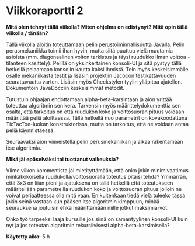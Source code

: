# Viikkoraportti 2

**Mitä olen tehnyt tällä viikolla? Miten ohjelma on edistynyt? Mitä opin tällä viikolla / tänään?**

Tällä viikolla aloitin toteuttamaan pelin perustoiminnallisuutta Javalla. Pelin perusmekaniikka toimii ihan hyvin, mutta siitä puuttuu vielä muutamia asioista (mm. diagonaalinen voiton tarkistus ja täysi ruudukko ilman voittoa -tilanteen käsittely). Pelillä on yksinkertainen konsoli-UI ja sitä pystyy tällä hetkellä pelaamaan konsolin kautta kaksi ihmistä. Tein myös keskeisimmälle osalle mekaniikasta testit ja lisäsin projektiin Jacocon testikattavuuden seurattavuutta varten. Lisäsin myös Checkstylen tyylin ylläpitoa ajatellen. Dokumentoin JavaDocciin keskeisimmät metodit.

Tutustuin ohjaajan ehdottamaan alpha-beta-karsintaan ja aion yrittää toteuttaa algoritmin sen kera. Tarkensin myös määrittelydokumenttia sen osalta, että tarkoitus on että ruudukon koko ja voittosuoran pituus voidaan määrittää peliä aloittaessa. Tällä hetkellä nuo parametrit on kovakoodattuna TicTacToe-luokan konstruktorissa, mutta on tarkoitus, että ne voidaan antaa peliä käynnistäessä.

Seuraavaksi aion viimeistellä pelin perusmekaniikan ja alkaa rakentamaan itse algoritmia. 


**Mikä jäi epäselväksi tai tuottanut vaikeuksia?**

Viime viikon kommentista jäi mietityttämään, että onko jokin minimivaatimus minkäkokoisella ruudukolla/voittosuoralla toteutus pitäisi tehdä? Ymmärrän, että 3x3 on liian pieni ja ajatuksena on tällä hetkellä että toteutukseen määritellään parametreilla ruudukon koko ja voittosuoran pituus jolloin ne voivat periaatteessa olla mitä vaan.  En kuitenkaan tiedä vielä tuleeko tässä jokin seinä vastaan kun pääsen itse algoritmin kimppuun, minkä seurauksena joutuisin ehkä määrittämään niille jotkut maksimiarvot.

Onko työ tarpeeksi laaja kurssille jos siinä on samantyylinen konsoli-UI kuin nyt ja jos toteutan algoritmin rekursiivisesti alpha-beta-karsimisella?

**Käytetty aika:** 5 h